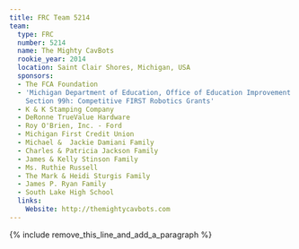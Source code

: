 ```yaml
---
title: FRC Team 5214
team:
  type: FRC
  number: 5214
  name: The Mighty CavBots
  rookie_year: 2014
  location: Saint Clair Shores, Michigan, USA
  sponsors:
  - The FCA Foundation
  - 'Michigan Department of Education, Office of Education Improvement and Innovation,  2014-2015
    Section 99h: Competitive FIRST Robotics Grants'
  - K & K Stamping Company
  - DeRonne TrueValue Hardware
  - Roy O'Brien, Inc. - Ford
  - Michigan First Credit Union
  - Michael &  Jackie Damiani Family
  - Charles & Patricia Jackson Family
  - James & Kelly Stinson Family
  - Ms. Ruthie Russell
  - The Mark & Heidi Sturgis Family
  - James P. Ryan Family
  - South Lake High School
  links:
    Website: http://themightycavbots.com
---
```


{% include remove_this_line_and_add_a_paragraph %}